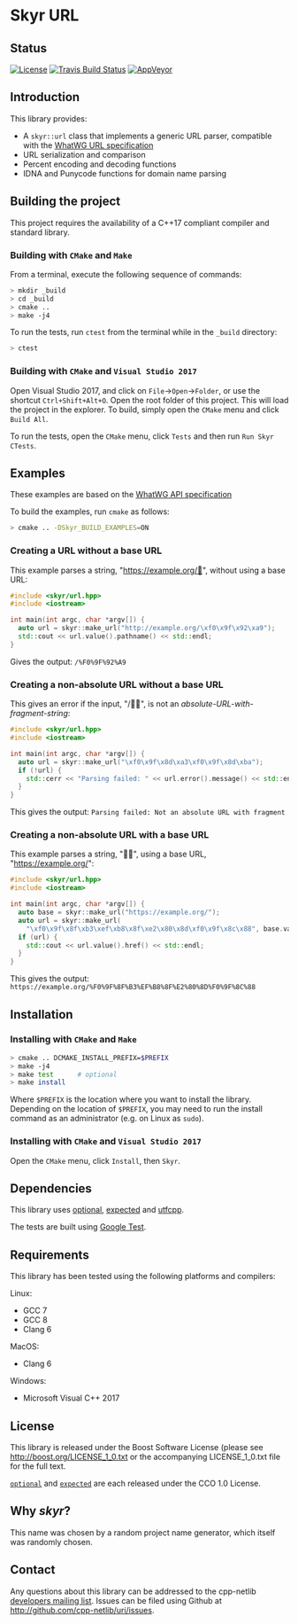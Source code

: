 # Skyr URL

## Status

[![License](
    https://img.shields.io/badge/license-boost-blue.svg "License")](
    https://github.com/cpp-netlib/url/blob/master/LICENSE_1_0.txt)
[![Travis Build Status](
    https://travis-ci.org/cpp-netlib/url.svg?branch=master "Build Status")](
    https://travis-ci.org/cpp-netlib/url)
[![AppVeyor ](https://ci.appveyor.com/api/projects/status/hc10ha6ugl6ea90u?svg=true)](
    https://ci.appveyor.com/project/glynos/url-3aeqd)

    
## Introduction

This library provides:

* A ``skyr::url`` class that implements a generic URL parser,
  compatible with the [WhatWG URL specification](https://url.spec.whatwg.org/#url-class)
* URL serialization and comparison
* Percent encoding and decoding functions
* IDNA and Punycode functions for domain name parsing

## Building the project

This project requires the availability of a C++17 compliant compiler
and standard library.

### Building with `CMake` and `Make`

From a terminal, execute the following sequence of commands:

```bash
> mkdir _build
> cd _build
> cmake ..
> make -j4
```

To run the tests, run `ctest` from the terminal while in the
`_build` directory:

```bash
> ctest
```

### Building with `CMake` and `Visual Studio 2017`

Open Visual Studio 2017, and click on `File`->`Open`->`Folder`, or
use the shortcut `Ctrl+Shift+Alt+O`. Open the root folder of this
project. This will load the project in the explorer. To build,
simply open the `CMake` menu and click `Build All`.

To run the tests, open the `CMake` menu, click `Tests` and then run
`Run Skyr CTests`.

## Examples

These examples are based on the
[WhatWG API specification](https://url.spec.whatwg.org/#example-5434421b)

To build the examples, run `cmake` as follows:

```bash
> cmake .. -DSkyr_BUILD_EXAMPLES=ON
```

### Creating a URL without a base URL

This example parses a string, "https://example.org/💩",
without using a base URL:

```c++
#include <skyr/url.hpp>
#include <iostream>

int main(int argc, char *argv[]) {
  auto url = skyr::make_url("http://example.org/\xf0\x9f\x92\xa9");
  std::cout << url.value().pathname() << std::endl;
}
```

Gives the output: `/%F0%9F%92%A9`

### Creating a non-absolute URL without a base URL

This gives an error if the input, "/🍣🍺", is not an
*absolute-URL-with-fragment-string*:

```c++
#include <skyr/url.hpp>
#include <iostream>

int main(int argc, char *argv[]) {
  auto url = skyr::make_url("\xf0\x9f\x8d\xa3\xf0\x9f\x8d\xba");
  if (!url) {
    std::cerr << "Parsing failed: " << url.error().message() << std::endl;
  }
}
```

This gives the output: `Parsing failed: Not an absolute URL with fragment`

### Creating a non-absolute URL with a base URL

This example parses a string, "🏳️‍🌈", using a base URL, 
"https://example.org/":

```c++
#include <skyr/url.hpp>
#include <iostream>

int main(int argc, char *argv[]) {
  auto base = skyr::make_url("https://example.org/");
  auto url = skyr::make_url(
    "\xf0\x9f\x8f\xb3\xef\xb8\x8f\xe2\x80\x8d\xf0\x9f\x8c\x88", base.value());
  if (url) {
    std::cout << url.value().href() << std::endl;
  }
}
```

This gives the output: `https://example.org/%F0%9F%8F%B3%EF%B8%8F%E2%80%8D%F0%9F%8C%88`

## Installation

### Installing with `CMake` and `Make`

```bash
> cmake .. DCMAKE_INSTALL_PREFIX=$PREFIX
> make -j4
> make test      # optional
> make install
```

Where `$PREFIX` is the location where you want to install the
library. Depending on the location of `$PREFIX`, you may need to run
the install command as an administrator (e.g. on Linux as `sudo`).

### Installing with `CMake` and `Visual Studio 2017`

Open the `CMake` menu, click `Install`, then `Skyr`.

## Dependencies

This library uses [optional](https://github.com/TartanLlama/optional),
[expected](https://github.com/TartanLlama/expected) and [utfcpp](https://github.com/nemtrif/utfcpp).

The tests are built using [Google Test](https://github.com/google/googletest).

## Requirements

This library has been tested using the following platforms and
compilers:

Linux:

* GCC 7
* GCC 8
* Clang 6

MacOS:

* Clang 6

Windows:

* Microsoft Visual C++ 2017

## License

This library is released under the Boost Software License (please see
http://boost.org/LICENSE_1_0.txt or the accompanying LICENSE_1_0.txt
file for the full text.

[`optional`](https://github.com/TartanLlama/optional/blob/master/COPYING)
and [`expected`](https://github.com/TartanLlama/expected/blob/master/COPYING)
are each released under the CCO 1.0 License.

## Why *skyr*?

This name was chosen by a random project name generator, which
itself was randomly chosen.

## Contact

Any questions about this library can be addressed to the cpp-netlib
[developers mailing list]. Issues can be filed using Github at
http://github.com/cpp-netlib/uri/issues.

[developers mailing list]: cpp-netlib@googlegroups.com
